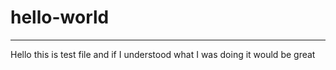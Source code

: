 # hello-world

--------------------

Hello this is test file
and if I understood what I was doing it would be great
